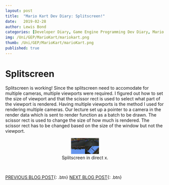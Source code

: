 ```yaml
---
layout: post
title:  "Mario Kart Dev Diary: Splitscreen!"
date:   2019-02-28
author: Lewis Bond
categories: [Developer Diary, Game Engine Programming Dev Diary, Mario Kart Dev Diary]
img: /Uni/GEP/MarioKart/mariokart.png
thumb: /Uni/GEP/MarioKart/marioKart.png
published: true
---
```

<!--more-->

# Splitscreen

Splitscreen is working!
Since the splitscreen need to accomodate for multiple cameras, multiple viewports were required. I figured out how to set the size of viewport and that the scissor rect is used to select what part of the viewport is rendered. Having multiple viewports is the method I used for rendering multiple cameras. Our lecture set up a pointer to a camera in the render data which is sent to render function as a batch to be drawn. The scissor rect is used to change the size of how much is rendered. The scissor rect has to be changed based on the size of the window but not the viewport.

<center>
	<figure>
<a href="/assets/img/blog/GEP/MarioKart/veiwport1.png"><img src="/assets/img/blog/Uni/GEP/MarioKart/Splitscreen.png" height = "50"></a>
		<figcaption>Splitscreen in direct x.</figcaption>
	</figure>
</center>
<br/>

[PREVIOUS BLOG POST](https://lbondi7.github.io/developer%20diary/game%20engine%20programming%20dev%20diary/mario%20kart%20dev%20diary/gep-mariokart-2){: .btn} [NEXT BLOG POST](https://lbondi7.github.io/developer%20diary/game%20engine%20programming%20dev%20diary/mario%20kart%20dev%20diary/gep-mariokart-4){: .btn}
